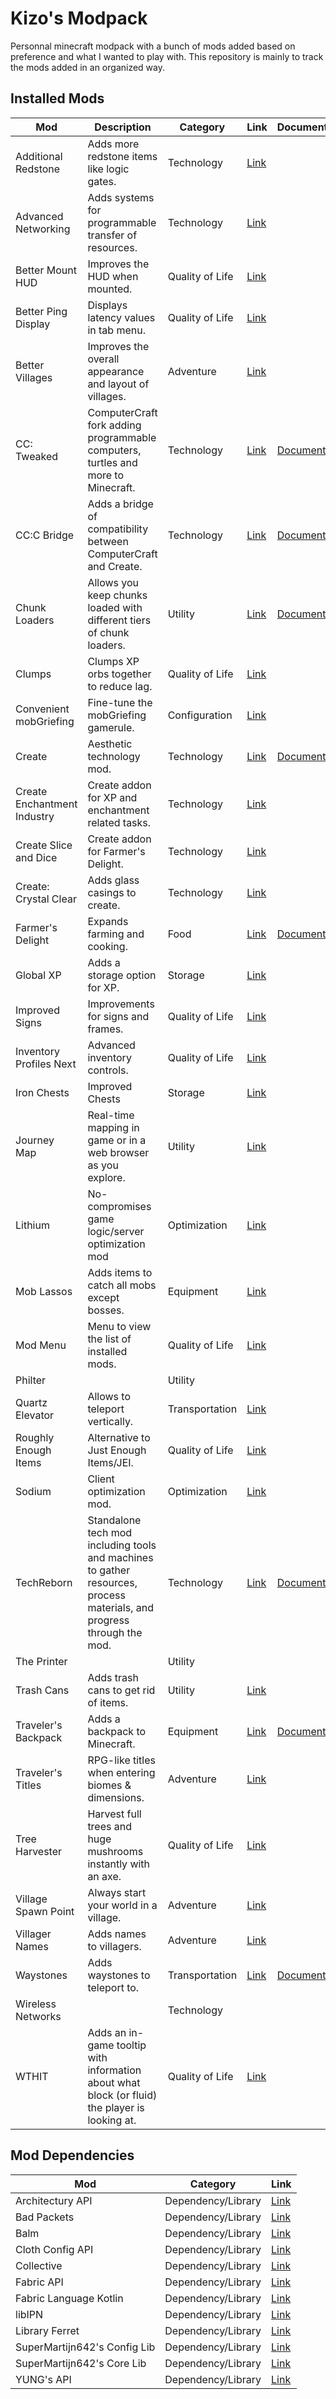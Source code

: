 # Kizo's Modpack
Personnal minecraft modpack with a bunch of mods added based on preference and what I wanted to play with. This repository is mainly to track the mods added in an organized way.

## Installed Mods
| Mod                         | Description                                                                                                            | Category        | Link                                                                | Documentation                                                                   | Comment   |
| --------------------------- | ---------------------------------------------------------------------------------------------------------------------- | --------------- | ------------------------------------------------------------------- | ------------------------------------------------------------------------------- | --------- |
| Additional Redstone         | Adds more redstone items like logic gates.                                                                             | Technology      | [Link](https://modrinth.com/mod/additional-redstone)                |                                                                                 |           |
| Advanced Networking         | Adds systems for programmable transfer of resources.                                                                   | Technology      | [Link](https://modrinth.com/mod/advanced-networking)                |                                                                                 |           |
| Better Mount HUD            | Improves the HUD when mounted.                                                                                         | Quality of Life | [Link](https://modrinth.com/mod/better-mount-hud)                   |                                                                                 |           |
| Better Ping Display         | Displays latency values in tab menu.                                                                                   | Quality of Life | [Link](https://modrinth.com/mod/better-ping-display-fabric)         |                                                                                 |           |
| Better Villages             | Improves the overall appearance and layout of villages.                                                                | Adventure       | [Link](https://www.curseforge.com/minecraft/mc-mods/better-village-fabric)                                                                    |                                                                                 |           |
| CC: Tweaked                 | ComputerCraft fork adding programmable computers, turtles and more to Minecraft.                                       | Technology      | [Link](https://modrinth.com/mod/cc-tweaked)                         | [Documentation](https://tweaked.cc/)                                            |           |
| CC:C Bridge                 | Adds a bridge of compatibility between ComputerCraft and Create.                                                       | Technology      | [Link](https://modrinth.com/mod/cccbridge)                          | [Documentation](https://github.com/tweaked-programs/cccbridge/wiki)             |           |
| Chunk Loaders               | Allows you keep chunks loaded with different tiers of chunk loaders.                                                   | Utility         | [Link](https://modrinth.com/mod/chunk-loaders)                      | [Documentation](https://modrinth.com/mod/chunk-loaders)                         |           |
| Clumps                      | Clumps XP orbs together to reduce lag.                                                                                 | Quality of Life | [Link](https://modrinth.com/mod/clumps)                             |                                                                                 |           |
| Convenient mobGriefing      | Fine-tune the mobGriefing gamerule.                                                                                    | Configuration   | [Link](https://modrinth.com/mod/convenient-mobgriefing)             |                                                                                 |           |
| Create                      | Aesthetic technology mod.                                                                                              | Technology      | [Link](https://modrinth.com/mod/create-fabric)                      | [Documentation](https://create.fandom.com/wiki/Create_Mod_Wiki)                 |           |
| Create Enchantment Industry | Create addon for XP and enchantment related tasks.                                                                     | Technology      | [Link](https://modrinth.com/mod/create-enchantment-industry-fabric) |                                                                                 |           |
| Create Slice and Dice       | Create addon for Farmer's Delight.                                                                                     | Technology      | [Link](https://modrinth.com/mod/slice-and-dice)                     |                                                                                 |           |
| Create: Crystal Clear       | Adds glass casings to create.                                                                                          | Technology      | [Link](https://modrinth.com/mod/create-crystal-clear-fabric)        |                                                                                 |           |
| Farmer's Delight            | Expands farming and cooking.                                                                                           | Food            | [Link](https://modrinth.com/mod/farmers-delight-fabric)             | [Documentation](https://farmersdelight.fandom.com/wiki/Farmer%27s_Delight_Wiki) |           |
| Global XP                   | Adds a storage option for XP.                                                                                          | Storage         | [Link](https://modrinth.com/mod/global-xp)                          |                                                                                 |           |
| Improved Signs              | Improvements for signs and frames.                                                                                     | Quality of Life | [Link](https://modrinth.com/mod/improved-signs)                     |                                                                                 |           |
| Inventory Profiles Next     | Advanced inventory controls.                                                                                           | Quality of Life | [Link](https://modrinth.com/mod/modmenu)                            |                                                                                 |           |
| Iron Chests                 | Improved Chests                                                                                                        | Storage         | [Link](https://modrinth.com/mod/cyberanner-ironchest)               |                                                                                 |           |
| Journey Map                 | Real-time mapping in game or in a web browser as you explore.                                                          | Utility         | [Link](https://modrinth.com/mod/journeymap)                         |                                                                                 |           |
| Lithium                     | No-compromises game logic/server optimization mod                                                                      | Optimization    | [Link](https://modrinth.com/mod/lithium)                            |                                                                                 |           |
| Mob Lassos                  | Adds items to catch all mobs except bosses.                                                                            | Equipment       | [Link](https://modrinth.com/mod/mob-lassos)                         |                                                                                 |           |
| Mod Menu                    | Menu to view the list of installed mods.                                                                               | Quality of Life | [Link](https://modrinth.com/mod/modmenu)                            |                                                                                 |           |
| Philter                     |                                                                                                                        | Utility         |                                                                     |                                                                                 | To delete |
| Quartz Elevator             | Allows to teleport vertically.                                                                                         | Transportation  | [Link](https://modrinth.com/mod/quartz-elevator)                    |                                                                                 |           |
| Roughly Enough Items        | Alternative to Just Enough Items/JEI.                                                                                  | Quality of Life | [Link](https://modrinth.com/mod/rei)                                |                                                                                 |           |
| Sodium                      | Client optimization mod.                                                                                               | Optimization    | [Link](https://modrinth.com/mod/sodium)                             |                                                                                 |           |
| TechReborn                  | Standalone tech mod including tools and machines to gather resources, process materials, and progress through the mod. | Technology      | [Link](https://www.curseforge.com/minecraft/mc-mods/techreborn)     | [Documentation](https://wiki.techreborn.ovh/)                                   |           |
| The Printer                 |                                                                                                                        | Utility         |                                                                     |                                                                                 | To delete |
| Trash Cans                  | Adds trash cans to get rid of items.                                                                                   | Utility         | [Link](https://modrinth.com/mod/trash-cans)                         |                                                                                 |           |
| Traveler's Backpack         | Adds a backpack to Minecraft.                                                                                          | Equipment       | [Link](https://modrinth.com/mod/waystones)                          | [Documentation](https://ftbwiki.org/Adventure_Backpack)                         |           |
| Traveler's Titles           | RPG-like titles when entering biomes & dimensions.                                                                     | Adventure       | [Link](https://modrinth.com/mod/travelers-titles)                   |                                                                                 |           |
| Tree Harvester              | Harvest full trees and huge mushrooms instantly with an axe.                                                           | Quality of Life | [Link](https://modrinth.com/mod/tree-harvester)                     |                                                                                 |           |
| Village Spawn Point         | Always start your world in a village.                                                                                  | Adventure       | [Link](https://modrinth.com/mod/village-spawn-point)                |                                                                                 |           |
| Villager Names              | Adds names to villagers.                                                                                               | Adventure       | [Link](https://modrinth.com/mod/villager-names-serilum)             |                                                                                 |           |
| Waystones                   | Adds waystones to teleport to.                                                                                         | Transportation  | [Link](https://modrinth.com/mod/waystones)                          | [Documentation](https://rlcraft.fandom.com/wiki/Waystones)                      |           |
| Wireless Networks           |                                                                                                                        | Technology      |                                                                     |                                                                                 | To delete |
| WTHIT                       | Adds an in-game tooltip with information about what block (or fluid) the player is looking at.                         | Quality of Life | [Link](https://modrinth.com/mod/wthit)                              |                                                                                 |           |

## Mod Dependencies 
| Mod                          | Category           | Link                                                                       |
| ---------------------------- | ------------------ | -------------------------------------------------------------------------- |
| Architectury API             | Dependency/Library | [Link](https://modrinth.com/mod/architectury-api)                          |
| Bad Packets                  | Dependency/Library | [Link](https://modrinth.com/mod/badpackets)                                |
| Balm                         | Dependency/Library | [Link](https://modrinth.com/mod/convenient-mobgriefing)                    |
| Cloth Config API             | Dependency/Library | [Link](https://modrinth.com/mod/cloth-config)                              |
| Collective                   | Dependency/Library | [Link](https://modrinth.com/mod/collective)                                |
| Fabric API                   | Dependency/Library | [Link](https://modrinth.com/mod/fabric-api)                                |
| Fabric Language Kotlin       | Dependency/Library | [Link](https://modrinth.com/mod/modmenu)                                   |
| libIPN                       | Dependency/Library | [Link](https://modrinth.com/mod/architectury-api)                          |
| Library Ferret               | Dependency/Library | [Link](https://www.curseforge.com/minecraft/mc-mods/library-ferret-fabric) |
| SuperMartijn642's Config Lib | Dependency/Library | [Link](https://modrinth.com/mod/supermartijn642s-config-lib)               |
| SuperMartijn642's Core Lib   | Dependency/Library | [Link](https://modrinth.com/mod/supermartijn642s-core-lib)                 |
| YUNG's API                   | Dependency/Library | [Link](https://modrinth.com/mod/yungs-api)                                 |
